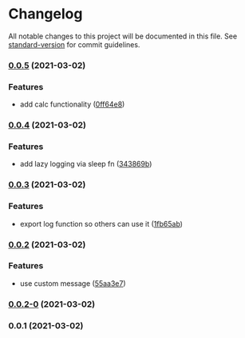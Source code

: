 # Changelog

All notable changes to this project will be documented in this file. See [standard-version](https://github.com/conventional-changelog/standard-version) for commit guidelines.

### [0.0.5](https://github.com/5alidz/test-git-workflow/compare/v0.0.4...v0.0.5) (2021-03-02)


### Features

* add calc functionality ([0ff64e8](https://github.com/5alidz/test-git-workflow/commit/0ff64e89a6c5412ff31a67008a4bf10aa7fb61c6))

### [0.0.4](https://github.com/5alidz/test-git-workflow/compare/v0.0.3...v0.0.4) (2021-03-02)


### Features

* add lazy logging via sleep fn ([343869b](https://github.com/5alidz/test-git-workflow/commit/343869bb54c82afd4e39c9be8d28137c667d77cb))

### [0.0.3](https://github.com/5alidz/test-git-workflow/compare/v0.0.2...v0.0.3) (2021-03-02)


### Features

* export log function so others can use it ([1fb65ab](https://github.com/5alidz/test-git-workflow/commit/1fb65ab9a6786cc02974c35483307fd516cb9abf))

### [0.0.2](https://github.com/5alidz/test-git-workflow/compare/v0.0.2-0...v0.0.2) (2021-03-02)


### Features

* use custom message ([55aa3e7](https://github.com/5alidz/test-git-workflow/commit/55aa3e76c45baebcde0547cac9b0d4aa58e2aaeb))

### [0.0.2-0](https://github.com/5alidz/test-git-workflow/compare/v0.0.1...v0.0.2-0) (2021-03-02)

### 0.0.1 (2021-03-02)
